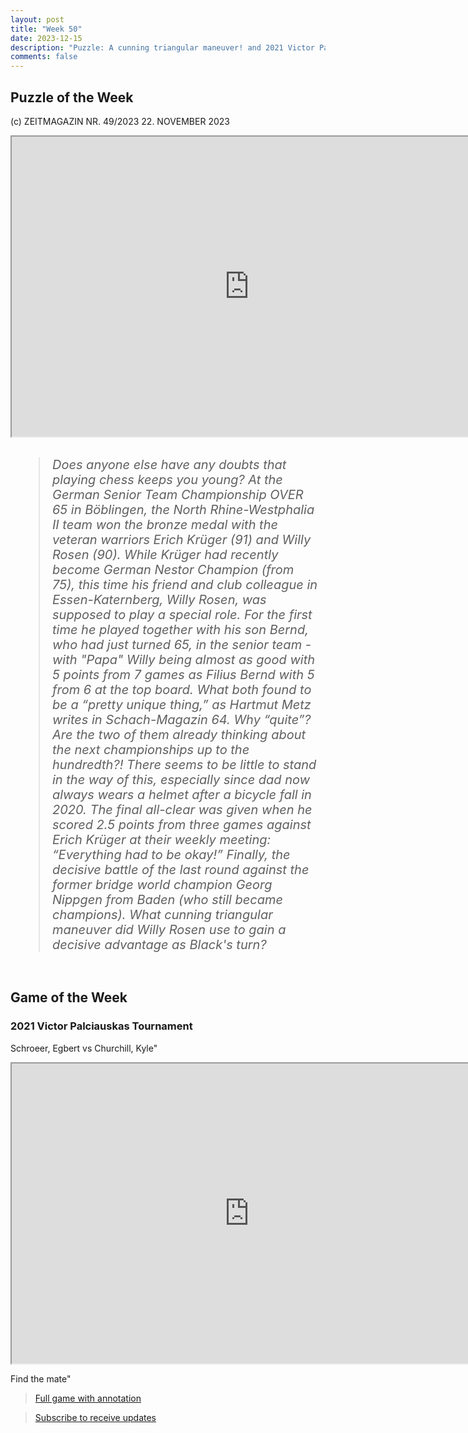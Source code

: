 ```yaml
---
layout: post
title: "Week 50"
date: 2023-12-15
description: "Puzzle: A cunning triangular maneuver! and 2021 Victor Palciauskas Tournament"
comments: false
---
```



## Puzzle of the Week
(c) ZEITMAGAZIN NR. 49/2023 22. NOVEMBER 2023

<iframe src="https://fritz.chessbase.com?fen=r5k1/7p/3p2p1/2pPbn2/1p5q/1P1PP2B/2QB1PKP/5R2 b - - 0 1" style="width:760px;height:480px">
</iframe>

<div style="border: 1px solid white; padding: 10px">
     <blockquote style="font-size: 20px; font-style: italic; font-weight: 400;">
Does anyone else have any doubts that playing chess keeps you young? At the German Senior Team Championship OVER 65 in Böblingen, the North Rhine-Westphalia II team won the bronze medal with the veteran warriors Erich Krüger (91) and Willy Rosen (90). While Krüger had recently become German Nestor Champion (from 75), this time his friend and club colleague in Essen-Katernberg, Willy Rosen, was supposed to play a special role. For the first time he played together with his son Bernd, who had just turned 65, in the senior team - with "Papa" Willy being almost as good with 5 points from 7 games as Filius Bernd with 5 from 6 at the top board. What both found to be a “pretty unique thing,” as Hartmut Metz writes in Schach-Magazin 64. Why “quite”? Are the two of them already thinking about the next championships up to the hundredth?! There seems to be little to stand in the way of this, especially since dad now always wears a helmet after a bicycle fall in 2020. The final all-clear was given when he scored 2.5 points from three games against Erich Krüger at their weekly meeting: “Everything had to be okay!” Finally, the decisive battle of the last round against the former bridge world champion Georg Nippgen from Baden (who still became champions). What cunning triangular maneuver did Willy Rosen use to gain a decisive advantage as Black's turn?
    </blockquote>
</div>

## Game of the Week

### 2021 Victor Palciauskas Tournament
Schroeer, Egbert vs Churchill, Kyle"

<iframe src="https://fritz.chessbase.com?fen=3r1k2/1pp1rpNp/2n3pB/p2N4/1b1PP1Q1/6P1/PP3PBP/R4RK1 w - - 0 20" style="width:760px;height:480px">
</iframe>

Find the mate"



>[Full game with annotation](https://share.chessbase.com/SharedGames/game/?p=uRfvIHypzXutG/zqkEPyw164y4KpKK/HMNumEWeFRIPnn1nVHUVvknCe9M92QPOw)

>[Subscribe to receive updates](https://follow.it/senior-chess-improver?leanpub)
